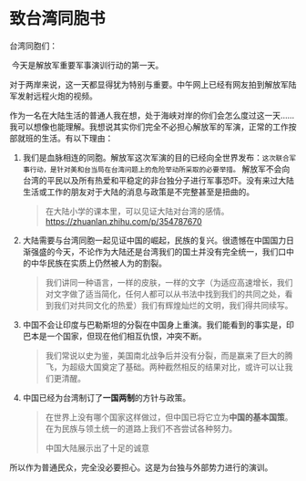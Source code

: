 # 致台湾同胞书

台湾同胞们：

​		今天是解放军重要军事演训行动的第一天。

​		对于两岸来说，这一天都显得犹为特别与重要。中午网上已经有网友拍到解放军陆军发射远程火炮的视频。

​		作为一名在大陆生活的普通人我在想，处于海峡对岸的你们会怎么度过这一天……我可以想像也能理解。我想说其实你们完全不必担心解放军的军演，正常的工作按部就班的生活。有以下理由：

1. 我们是血脉相连的同胞。解放军这次军演的目的已经向全世界发布：`这次联合军事行动，是针对美和台当局在台湾问题上的危险举动所采取的必要举措。` 解放军不会向台湾的平民以及所有热爱和平稳定的非台独分子进行军事恐吓。没有来过大陆生活或工作的朋友对于大陆的消息与政策是不完整甚至是扭曲的。

   > 在大陆小学的课本里，可以见证大陆对台湾的感情。https://zhuanlan.zhihu.com/p/354787670

2. 大陆需要与台湾同胞一起见证中国的崛起，民族的复兴。很遗憾在中国国力日渐强盛的今天，不论作为大陆还是台湾我们的国土并没有完全统一，我们口中的中华民族在实质上仍然被人为的割裂。

   > 我们讲同一种语言，一样的皮肤，一样的文字（为适应高速增长，我们对文字做了适当简化，任何人都可以从书法中找到我们的共同之处，看到我们对共同文化的热爱）我们有辉煌灿烂的文明，我们得共同续写。

3. 中国不会让印度与巴勒斯坦的分裂在中国身上重演。我们能看到的事实是，印巴本是一个国家，但现在他们相互仇恨，冲突不断。

   > 我们常说以史为鉴，美国南北战争后并没有分裂，而是赢来了巨大的腾飞，为超级大国奠定了基础。两种截然相反的结果对比，或许可以让我们更清醒。

4. 中国已经为台湾制订了**一国两制**的方针与政策。

   > 在世界上没有哪个国家这样做过，但中国已将它立为**中国的基本国策**。在为民族与领土统一的道路上我们不吝尝试各种努力。
   >
   > 中国大陆展示出了十足的诚意

​		所以作为普通民众，完全没必要担心。这是为台独与外部势力进行的演训。
